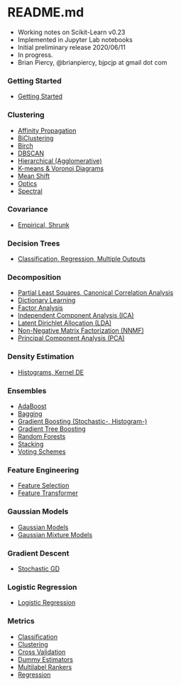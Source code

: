 # README.md
- Working notes on Scikit-Learn v0.23
- Implemented in Jupyter Lab notebooks
- Initial preliminary release 2020/06/11
- In progress.
- Brian Piercy, @brianpiercy, bjpcjp at gmail dot com

### **Getting Started**
- [Getting Started](getting-started.ipynb)

### **Clustering**
- [Affinity Propagation](clustering-affinity-propagation.ipynb)
- [BiClustering](clustering-biclustering.ipynb)
- [Birch](clustering-birch.ipynb)
- [DBSCAN](clustering-dbscan.ipynb)
- [Hierarchical (Agglomerative)](clustering-hierarchical.ipynb)
- [K-means & Voronoi Diagrams](clustering-kmeans.ipynb)
- [Mean Shift](clustering-mean-shift.ipynb)
- [Optics](clustering-optics.ipynb)
- [Spectral](clustering-spectral.ipynb)

### **Covariance**
- [Empirical, Shrunk](covariance.ipynb)

### **Decision Trees**
- [Classification, Regression, Multiple Outputs](decision-trees.ipynb)

### **Decomposition**
- [Partial Least Squares, Canonical Correlation Analysis](cross-decomposition.ipynb)
- [Dictionary Learning](decomposition-dictionary-learning.ipynb)
- [Factor Analysis](decomposition-FA.ipynb)
- [Independent Component Analysis (ICA)](decomposition-ICA.ipynb)
- [Latent Dirichlet Allocation (LDA)](decomposition-LDA.ipynb)
- [Non-Negative Matrix Factorization (NNMF)](decomposition-NNMF.ipynb)
- [Principal Component Analysis (PCA)](decomposition-PCA.ipynb)

### **Density Estimation**
- [Histograms, Kernel DE](density-estimation.ipynb)

### **Ensembles**
- [AdaBoost](ensembles-adaboost.ipynb)
- [Bagging](ensembles-bagging.ipynb)
- [Gradient Boosting (Stochastic-, Histogram-)](ensembles-gradient-boosting.ipynb)
- [Gradient Tree Boosting](ensembles-gradient-tree-boosting.ipynb)
- [Random Forests](ensembles-random-forests.ipynb)
- [Stacking](ensembles-stacking.ipynb)
- [Voting Schemes](ensembles-voting.ipynb)

### **Feature Engineering**
- [Feature Selection](feature-selection.ipynb)
- [Feature Transformer](feature-transformer.ipynb)

### **Gaussian Models**
- [Gaussian Models](gaussian-models.ipynb)
- [Gaussian Mixture Models](gaussian-mixture-models.ipynb)

### **Gradient Descent**
- [Stochastic GD](gradient-descent-SGD.ipynb)

### **Logistic Regression**
- [Logistic Regression](logistic-regression.ipynb)

### **Metrics**
- [Classification](metrics-classification.ipynb)
- [Clustering](metrics-clustering.ipynb)
- [Cross Validation](metrics-cross-validation.ipynb)
- [Dummy Estimators](metrics-dummy-estimatores.ipynb)
- [Multilabel Rankers](metrics-multilabel-ranking.ipynb)
- [Regression](metrics-regression.ipynb)